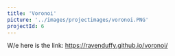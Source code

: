 ```yaml
---
title: 'Voronoi'
picture: '../images/projectimages/voronoi.PNG'
projectId: 6
---
```


W/e here is the link: https://ravenduffy.github.io/voronoi/
